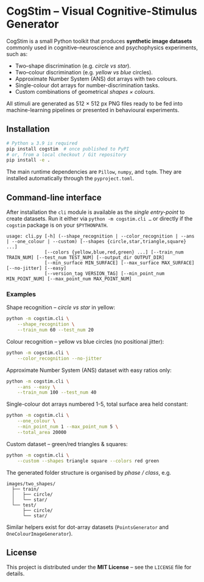 # CogStim – Visual Cognitive-Stimulus Generator

CogStim is a small Python toolkit that produces **synthetic image datasets** commonly used in cognitive–neuroscience and psychophysics experiments, such as:

* Two–shape discrimination (e.g. *circle vs star*).
* Two–colour discrimination (e.g. *yellow vs blue* circles).
* Approximate Number System (ANS) dot arrays with two colours.
* Single-colour dot arrays for number-discrimination tasks.
* Custom combinations of geometrical *shapes × colours*.

All stimuli are generated as 512 × 512 px PNG files ready to be fed into machine-learning pipelines or presented in behavioural experiments.

## Installation

```bash
# Python ≥ 3.9 is required
pip install cogstim  # once published to PyPI
# or, from a local checkout / Git repository
pip install -e .
```

The main runtime dependencies are `Pillow`, `numpy`, and `tqdm`. They are installed automatically through the `pyproject.toml`.

## Command-line interface

After installation the `cli` module is available as the *single entry-point* to create datasets. Run it either via `python -m cogstim.cli …` or directly if the `cogstim` package is on your `$PYTHONPATH`.

```text
usage: cli.py [-h] (--shape_recognition | --color_recognition | --ans | --one_colour | --custom) [--shapes {circle,star,triangle,square} ...]
              [--colors {yellow,blue,red,green} ...] [--train_num TRAIN_NUM] [--test_num TEST_NUM] [--output_dir OUTPUT_DIR]
              [--min_surface MIN_SURFACE] [--max_surface MAX_SURFACE] [--no-jitter] [--easy]
              [--version_tag VERSION_TAG] [--min_point_num MIN_POINT_NUM] [--max_point_num MAX_POINT_NUM]
```

### Examples

Shape recognition – *circle vs star* in yellow:
```bash
python -m cogstim.cli \
    --shape_recognition \
    --train_num 60 --test_num 20
```

Colour recognition – yellow vs blue circles (no positional jitter):
```bash
python -m cogstim.cli \
    --color_recognition --no-jitter
```

Approximate Number System (ANS) dataset with easy ratios only:
```bash
python -m cogstim.cli \
    --ans --easy \
    --train_num 100 --test_num 40
```

Single-colour dot arrays numbered 1-5, total surface area held constant:
```bash
python -m cogstim.cli \
    --one_colour \
    --min_point_num 1 --max_point_num 5 \
    --total_area 20000
```

Custom dataset – green/red triangles & squares:
```bash
python -m cogstim.cli \
    --custom --shapes triangle square --colors red green
```

The generated folder structure is organised by *phase / class*, e.g.
```
images/two_shapes/
  ├── train/
  │   ├── circle/
  │   └── star/
  └── test/
      ├── circle/
      └── star/
```

Similar helpers exist for dot-array datasets (`PointsGenerator` and `OneColourImageGenerator`).

## License

This project is distributed under the **MIT License** – see the `LICENSE` file for details.
